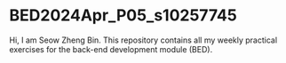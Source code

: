 # BED2024Apr_P05_s10257745

Hi, I am Seow Zheng Bin. This repository contains all my weekly practical exercises for the back-end development module (BED).
